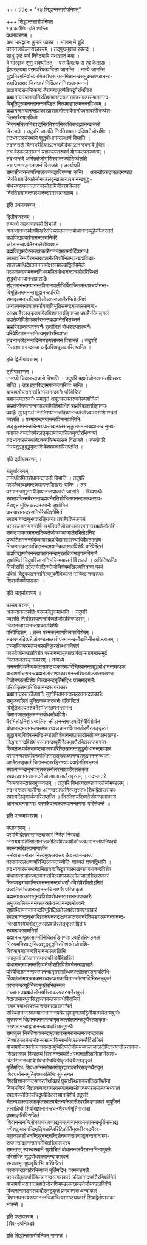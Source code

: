 +++
title = "१४ सिद्धान्तसारोपनिषत्"

+++
सिद्धान्तसारोपनिषत्   
भद्रं कर्णेभिः-इति शान्तिः  
प्रथमावरणम् ।  
अथ भारद्वाजः कुमारं पप्रच्छ । भगवन् मे ब्रूहि  
परमतत्त्वकैलासरहस्यम् । तद्गुह्यमुवाच स्कन्दः ।  
साधु पृष्टं सर्वं निवेदयामि यथाज्ञातं मया ।  
हे भारद्वाज शृणु वाक्यमेतत् । परमकैवल्यः स एव कैलासः ।  
ईश्वरकृपया परमपरिपक्वचित्ता जानन्ति । नान्ये जानन्ति  
गुह्यमिदमनिर्वाच्यममितबोधसागरममितानन्दसमुद्रमखण्डानन्द-  
रूपन्निरवयवं निराधारं निर्विकारं निरञ्जनमनन्तं  
ब्रह्मानन्दसमष्टिकन्दं तैरानन्दपुरुषैश्चिद्रूपैरधिष्ठितं  
ब्रह्मानन्दमयानन्तनिरतिशयानन्दसागराकारमात्मसमानानन्द-  
विभूतिपुरुषानन्तानन्दमण्डितं नित्यमङ्गलमनन्तविभवम् ।  
ब्रह्मानन्दमयानन्तप्राकारप्रासादतोरणविमानोपवनावलीभिर्ज्वल-  
च्छिखरैरुपलक्षितो  
निरुपमनित्यनिरवद्यनिरतिशयनिरवधिकब्रह्मानन्दाचलो  
विराजते । तदुपरि ज्वलति निरतिशयानन्ददिव्यतेजोराशिः ।  
तदभ्यन्तरसंस्थाने शुद्धबोधानन्दलक्षणं विभाति ।  
तदन्तराले चिन्मयवेदिकाऽऽनन्दवेदिकाऽऽनन्दवनविभूषिता ।  
तत्र वेदकल्पतरुवनं यज्ञकल्पतरुवनं योगकल्पतरुवनम् ।  
तदभ्यन्तरे अमिततेजोराशिस्वात्मज्योतिर्ज्वलति ।  
तत्र परममङ्गलासनं विराजते । तस्योपरि  
समासीनानन्तपरिपालकनन्द्यादिगणपाः सन्ति । अनन्तोत्कटजलदमण्डलं  
निरतिशयदिव्यतेजोमण्डलबृन्दाकारपरमानन्दशुद्ध-  
बोधस्वरूपमनन्तानन्दसौदामिनीपरमविलासं  
निरतिशयानन्तपरमानन्दपारावारजालम् ॥

इति प्रथमावरणम् ।

द्वितीयावरणम् ।  
तन्मध्ये कल्याणाचलो विभाति ।  
अनन्तानन्दपर्वतशिखरैरभिव्याप्तमनन्तबोधानन्दव्यूहैरभितस्ततं  
ब्रह्मविद्याप्रवाहैरानन्दरसनिर्भरैः  
क्रीडानन्दपर्वतैरनन्तैरभिव्याप्तं  
ब्रह्मविद्यामयैरनन्तप्राकारैरानन्दामृतमयैर्दिव्यगन्धैः  
स्वभावरिन्मयैरनन्तब्रह्मवनैरतिशौभितमपरब्रह्मविद्या-  
साम्राज्याधिदैवतमनन्तमोक्षसाम्राज्याद्वितीयमेकं  
परमकल्याणमनन्तविभवममितबोधानन्दाचलोपरिस्थितं  
शुद्धबोधमयानन्तप्रासादैः  
संवृतमानन्दमयानन्तविमानावलीभिर्विराजितमत्याश्चर्यानन्त-  
विभूतिसममनन्तशुद्धानन्दपरिघैः  
समावृतमनन्तदिव्यतेजोज्वालाजालैरभितोऽनिशं  
प्रज्वल्यन्तमत्याश्चर्यानन्तविभूतिसमष्ट्याकारमानन्द-  
रसप्रवाहैरलङ्कृतममितविज्ञानतरङ्गिण्याः प्रवाहैरतिमङ्गलं  
ब्रह्मतेजोविशेषाकारैरनन्तब्रह्मवनैरभितस्ततं  
ब्रह्मविद्याकल्पतरुवनैः सुशोभितं बोधकल्पतरुवनैः  
परिवेष्टितमनन्तनित्यमुक्तैरभिव्याप्तं  
तदभ्यन्तरेऽनन्तदिव्यमङ्गलासनं विराजते । तदुपरि  
नित्यज्ञानानन्दरूपा अद्वैतशिवपूजकास्तिष्ठन्ति ॥

इति द्वितीयावरणम् ।

तृतीयावरणम् ।  
तन्मध्ये चिदानन्दाचलो विभाति । तदुपरि ब्रह्मतेजोमयानन्तशिखराः  
सन्ति । तत्र ब्रह्मविद्यामयानन्तपरिघाः सन्ति ।  
वाचामगोचरानन्तचिन्मयानन्दवनैः परिवेष्टितं  
ब्रह्मकल्पतरुवनैः समावृतं अमुतकल्पतरुवनैरुपशोभितं  
ब्रह्मतेजोमयानान्दरसप्रवाहैरतिशोभितं ब्रह्मविद्यातरङ्गिण्याः  
प्रवाहैः सुमङ्गलं निरतिशयानन्तदिव्यानन्दतेजोज्वालाराशिमण्डलं  
ज्वलति । परमानन्दमयानन्तविमानावलिभिः  
सङ्कुलमनन्तचिन्मयप्रासादजालसङ्कुलमनन्तब्रह्मानन्दानुभव-  
पताकाध्वजतोरणैरलङ्कृतमनन्तनित्यमुक्तैरभिव्याप्तं  
तदभ्यन्तरसंस्थानेऽनन्तचिन्मयासनं विराजते । तस्योपरि  
नित्यशुऽद्धबुद्धमुक्तशिवैक्यभक्तास्तिष्ठन्ति ॥

इति तृतीयावरणम् ।

चतुर्थावरणम् ।  
तन्मध्येऽमितबोधानन्दाचलो विभाति । तदुपरि  
परमकैवल्यानन्दरूपानन्तशिखराः सन्ति । तत्र  
परमानन्दामुतमयैर्दिव्यानन्तप्राकारो ज्वलति । दिव्यगन्धैः  
स्वभावचिन्मयैरनन्तब्रह्मवनैरतिशोभितमानन्दकल्पतरुव-  
नैरावृतं मुक्तिकल्पतरुवनैः सुशोभितं  
पारावारानन्दरसनिर्भरैरतिशोभितं  
स्वात्मानन्दानुभवतरङ्गिण्याः प्रवाहैरतिमङ्गलं  
परमकल्याणमनन्तविभवममिततेजोराश्याकारमनन्तब्रह्मतेजोराशि-  
समष्ट्याकारमनन्तदिव्यतेजोज्वालाजालैरभितोऽनिशं  
प्रज्वलितमनन्तदिव्यापारब्रह्मविद्यासाम्राज्याधिदैवतममोघ-  
निजमन्दकटाक्षचिदानन्दमयानेकप्रासादविशेषैः परिवेष्टितं  
ब्रह्मविद्यामयैरनन्तप्रकारानन्दामृरतदिव्यमङ्गलविमानैः  
सुशोभितं चिद्रूपविलासनिभचिन्मयासनं विराजते । अधितिष्ठन्ति  
तिजोराशिं तदन्तर्गतदिव्यतेजोविशेपमखिलपवित्राणां परमं  
पवित्रं चिद्रूपपरानन्तनित्यमुक्तैभिव्याप्तं सच्चिदानन्दरूपाः  
शिवात्मैक्योपासकाः ॥

इति चतुर्थावरणम् ।

पञ्चमावरणम् ।  
अनन्तानन्दपर्वतैः परमकौतुकमाभाति । तदुपरि  
ज्वलति निरतिशयानन्ददिव्यतेजोराशिमण्डलम् ।  
चिदानन्दमयानन्तप्राकारविशेषैः  
परिवेष्टितम् । तच्च परमकल्याणविलासविशेषम् ।  
तदखण्डदिव्यतेजोमण्डलाकारं परमानन्दसौदामिनीचयोज्ज्वलम् ।  
तच्चामितपरमतेजःपरमविहारसंस्थानविशेषं  
परमतेजोमण्डलविशेषं परमानन्दामृतब्रह्मविद्यामयानन्तसमुद्रं  
चिदानन्दतरङ्गाकारम् । तन्मध्ये  
अनन्तदिव्यतेजःपर्वतसमष्ट्याकारमपरिच्छिन्नानन्तशुद्धबोधानन्दमण्डलं  
वाचामगोचरानन्दब्रह्मतेजोराश्याकारमनन्तशिखरोज्ज्वलमखण्ड-  
तेजोमण्डलविशेषं नित्यानन्दमूर्तिमद्भिः परममङ्गलैः  
परिधीकृतमपरिछिन्नानन्दसागराकारं  
ब्रह्मानन्दरसक्रीडावनैः सुशोभितमनन्तसहस्रानन्दप्राकारैः  
समुज्ज्वलितं मुक्तिकल्पतरुवनैः परिवेष्टितं  
विभूतिकल्पतरुवनैरभितस्तमनन्तानन्द-  
विमानजालसुंलमनन्तबोधसौधविशे-  
षैरभितोऽनिशं प्रज्वलितं क्रीडानन्तमण्डपविशेषैर्विशेषितं  
बोधानन्दमयानन्तपरमछत्रध्वजचामरवितानतोरणैरलङ्कृरतं  
शुद्धानन्दविशेषसमष्टिमण्डलविशेषानन्तप्रासादोन्नतोज्ज्वलमखण्ड-  
चिद्धनानन्दविशेषं परमानन्दव्यूहैर्नित्यमुक्तैरभितस्ततमनन्त-  
दिव्यतेजःपर्वतसमष्ट्याकारपरिच्छिन्नानन्तशुद्धबोधानन्दमण्डलं  
परमानन्दलहरीवनशोभितमसङ्ख्याकानन्दसमुद्रमनन्तज्वाला-  
जालैरलङ्कृतं चिदानन्दतरङ्गिण्याः प्रवाहैरतिमङ्गलं  
स्वात्मानन्दानुभवामृतकल्लोलरसप्रवाहैरलङ्कृतं  
स्वप्रकाशानन्तानन्दतेजोज्वालाजालैरावृरतम् । तदभ्यन्तरे  
चिन्मयानन्दासनमुज्ज्वलम् । तदुपरि विभात्यखण्डानन्दतेजोमण्डलम् ।  
तदभ्यन्तरसमासीनाः आनन्दसागरनित्यतृरप्ताः शिवाद्वैतोपासकाः  
स्वात्मलिङ्गार्चकास्तिष्ठन्ति । निरतिशयदिव्यतेजोमण्डलाकारा  
आनन्दघनसागराः परमकैवल्यस्वरूपानन्तगणाः परिसेवन्ते ॥

इति पञ्चमावरणम् ।

षष्ठावरणम् ।  
परमचिद्विलाससमष्ट्याकारं निर्मलं निरवद्यं  
निराश्रयमतिनिर्मलानन्तकोटिरविप्रकाशैकोज्ज्वलमनन्तोपनिषदर्थ-  
स्वरूपमखिलप्रमाणातीतं  
मनोवाचामगोचरं नित्यमुक्तस्वरूपं कैवल्यानन्दरूपं  
परमानन्दलक्षणापरिच्छिन्नानन्तज्योतिः शाश्वतं शश्वद्विभाति ।  
तदभ्यन्तरसंस्थानेऽमितानन्दचिद्रूपाचलमखण्डपरमानन्दविशेषं  
बोधानन्दमहोज्ज्वलमनन्तचित्सागरकल्लोलजालशिखराकारं  
नित्यमङ्गलमन्दिरमनन्तानन्दबोधसौधविशेषैरभितोऽनिशं  
प्रज्वलितं चिदानन्दानन्तचित्सगरैः परिधीकृतं  
ब्रह्मसाक्षात्कारानुभवविशेषबोधसारतरानन्तप्राकारैः  
समुज्ज्वलितमनन्तसहस्रकैवल्यानन्दवनोपवनैः  
सुशोभितमनन्तानन्दविभूतिदिव्यतेजःपर्वतसमष्ट्याकरं  
स्वात्मानन्दानुभवविज्ञानघनरुद्राक्षकल्पतरुवनरैतिमङ्गलमनन्तानन्द-  
चित्सागरमथनोद्भूतरसप्रवाहैरलङ्कृतमद्वितीयं  
स्वयम्प्रकाशमनिशं  
ब्रह्मानन्दामृतरसाम्भोनिधितरङ्गिण्याः प्रवाहैरतिमङ्गलं  
निरुपमनिरवद्यनित्यशुद्धबुद्धनिरतिशयतेजोराशि-  
विशेषानन्तानन्दविमानजालावलिभिः  
ममाकुलं क्रीडानन्तमण्टपविशेषैर्विशेषितं  
बोधानन्दमयानन्तदिव्यतेजोराशिविशेषचैतन्यप्रासादैः  
परिवेष्टितमनन्तपरमानन्दामृतरसाब्धिकल्लोलतरङ्गावलिभि-  
र्दिव्यतेजोमयछत्रचामरध्वजपताकावितानतोरणादिभिरलङ्कृतं  
परमानन्दव्यूहैर्नित्यमुक्तैरभितस्ततं  
तच्चानन्तब्रह्मतेजोमयबिल्वकल्पतरुवनैराकुलं  
वेदान्तसारभूतसिद्धान्तानन्तस्कन्धैर्विराजितं  
महावाक्यार्थस्वरूपानन्तशाखासमन्वितं  
सच्चिदानन्दस्वरूपानन्तानन्दपत्रेस्सुमङ्गलमद्वितीयात्मचैतन्यवुन्तैः  
सुसंलग्नं विज्ञानघनमानन्दामृतकल्लोलानन्तपुष्पैरलङ्कृत-  
मखण्डानन्दाह्लादानन्तप्रवाहदिव्यसुगन्धैः  
समाकुलं निरतिशयानन्दामृतसारसागरानन्तमकरन्दाकारं  
निश्शङ्कानन्दमोक्षसाम्राज्यचिन्तामणिफलानन्तैर्विराजितं  
वाचामगोचरमनोन्मनानन्दाम्बुधिदिव्यतेजोमयज्वालाजालदीपितात्यन्तोन्नतानन्त-  
शिखराकारं शिवालयं शिवानन्दमयदि०यनानालीलाविग्रहविलास-  
विलसितानन्दाविर्भावचरित्रचित्रीकृतचित्रैरलङ्कृतं  
मूर्तिमद्भिः शिवधर्मानन्तोन्नतगोपुरद्वाराकारैरसङ्ख्यैरावृतं  
शिवधर्माननमूर्तिवृषभावलिभिः सुमङ्गलं  
शिवविज्ञानानन्दसागरतीर्थाकारं पुरतःस्थितानन्तदिव्यतीर्थानां  
निजमन्दिरं विज्ञानानन्दघनस्वरूपानन्तसोपानमण्डलमालयमध्यगतं  
स्वात्मज्योतिर्मयचिद्रूपवेदिकास्थानविशेषं तदुपरि  
चैतन्यशक्त्यालङ्कृतस्वात्मचैतन्यकैलासेश्वरलिङ्गाकारं सुपूजितं  
तत्सन्निधौ शिवविज्ञानानन्दघनशैवधर्ममूर्तिमासाद्य  
वृषभाकृतिविराजितं  
शिवानन्दनन्दिसेनबाणरावणाद्यनन्तनानामयानन्तानन्दमूर्तिमासाद्य  
गणेशकुमारनन्दिभृङ्गिचण्डिरिटिकीर्तिमुखवीरभद्रभैरव-  
महाकालशोभनन्दिसुनन्दनन्दिसेनबाणरावणाद्यनन्तनानागप-  
रूपमासाद्यानन्तगणमेवितशिवालयस्य  
समन्तात् स्वस्वस्थाने सुशोभितं बोधानन्दमयैरनन्तनित्यमुक्तैः  
परिसेवितं शुद्धबोधपरमानन्दाकारवनं  
सन्ततामृतपुष्पवृष्टिभिः परिवेष्टितं  
परमानन्दप्रवाहैरभिव्याप्तं मूर्तिमद्भिः परममङ्गलैः  
परमकौतुकापरिच्छिन्नानन्दसागराकारं क्रीडानन्दपर्वतैरभिशोभितं  
वाचामगोचरानन्दब्रह्मतेजोराशिमण्डलमखण्डतेजोमण्डलविशेषं  
दिव्यनानामङ्गलवाद्यैरलडूकृतं प्रणवात्मकध्वन्याकारं  
विज्ञानघनस्वरूपमनन्तचिदादित्यसमष्ट्याकारं शिवाद्वैतोपासका  
भजन्ते ॥

इति षष्ठावरणम् ।  
(शैव-उपनिषदः)

इति सिद्धान्तसारोपनिषत् समाप्त ।  
  
  